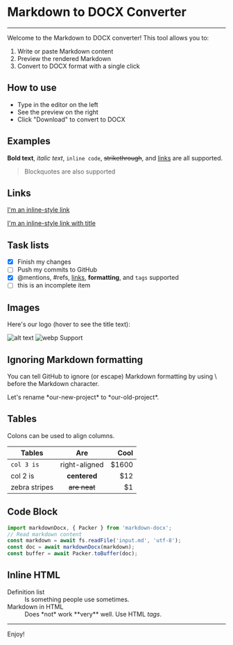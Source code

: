 # Markdown to DOCX Converter

---

Welcome to the Markdown to DOCX converter! This tool allows you to:

1. Write or paste Markdown content
2. Preview the rendered Markdown
3. Convert to DOCX format with a single click

## How to use

- Type in the editor on the left
- See the preview on the right
- Click "Download" to convert to DOCX

## Examples

**Bold text**, *italic text*, `inline code`, ~~strikethrough~~, and [links](https://www.google.com) are all supported.

> Blockquotes are also supported

## Links

[I'm an inline-style link](https://www.google.com)

[I'm an inline-style link with title](https://www.google.com "Google's Homepage")

## Task lists

- [x] Finish my changes
- [ ] Push my commits to GitHub
- [x] @mentions, #refs, [links](), **formatting**, and `tags` supported
- [ ] this is an incomplete item

## Images

Here's our logo (hover to see the title text):

![alt text](https://img.alicdn.com/imgextra/i3/O1CN012ZjB2y1xHUf6OzZ8C_!!6000000006418-2-tps-104-126.png "Logo Title Text 1")
![webp Support](./webp.webp "Logo Title Text 1")


## Ignoring Markdown formatting

You can tell GitHub to ignore (or escape) Markdown formatting by using \ before the Markdown character.

Let's rename \*our-new-project\* to \*our-old-project\*.

## Tables

Colons can be used to align columns.

| Tables        | Are           | Cool  |
| ------------- |:-------------:| -----:|
| `col 3 is`      | right-aligned | $1600 |
| col 2 is      | **centered**      |   $12 |
| zebra stripes | ~~are neat~~      |    $1 |

## Code Block

```javascript
import markdownDocx, { Packer } from 'markdown-docx';
// Read markdown content
const markdown = await fs.readFile('input.md', 'utf-8');
const doc = await markdownDocx(markdown);
const buffer = await Packer.toBuffer(doc);
```

## Inline HTML

<dl>
  <dt>Definition list</dt>
  <dd>Is something people use sometimes.</dd>

  <dt>Markdown in HTML</dt>
  <dd>Does *not* work **very** well. Use HTML <em>tags</em>.</dd>
</dl>

---

Enjoy!
